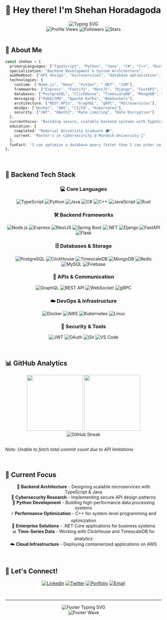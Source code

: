 # 👋 Hey there! I'm **Shehan Horadagoda** 

<div align="center">
  <img src="https://readme-typing-svg.demolab.com?font=Fira+Code&weight=600&size=28&duration=3000&pause=1000&color=00D9FF&center=true&vCenter=true&width=600&lines=Backend+Developer+%F0%9F%9A%80;TypeScript+%26+Python+Expert+%F0%9F%90%8D;Cybersecurity+Enthusiast+%F0%9F%94%92;System+Architecture+Specialist+%F0%9F%8F%97%EF%B8%8F" alt="Typing SVG" />
</div>

<div align="center">
  <img src="https://komarev.com/ghpvc/?username=Neo87z&style=for-the-badge&color=00d9ff&labelColor=1a1a1a" alt="Profile Views" />
  <img src="https://img.shields.io/github/followers/Neo87z?style=for-the-badge&color=00d9ff&labelColor=1a1a1a" alt="Followers" />
  <img src="https://img.shields.io/github/stars/Neo87z?style=for-the-badge&color=00d9ff&labelColor=1a1a1a" alt="Stars" />
</div>

<br>

## 🎯 About Me

```typescript
const shehan = {
  primaryLanguages: ["TypeScript", "Python", "Java", "C#", "C++", "Rust", "JavaScript"],
  specialization: "Backend Development & System Architecture",
  askMeAbout: ["API design", "microservices", "database optimization", "cybersecurity"],
  technologies: {
    runtime: ["Node.js", "Deno", "Python", ".NET", "JVM"],
    frameworks: ["Express", "Fastify", "NestJS", "Django", "FastAPI", "Flask", "Spring Boot", "ASP.NET Core"],
    databases: ["PostgreSQL", "ClickHouse", "TimescaleDB", "MongoDB", "Redis", "MySQL", "Firebase"],
    messaging: ["RabbitMQ", "Apache Kafka", "WebSockets"],
    architecture: ["REST APIs", "GraphQL", "gRPC", "Microservices"],
    devOps: ["Docker", "AWS", "CI/CD", "Kubernetes"],
    security: ["JWT", "OAuth2", "Rate Limiting", "Data Encryption"]
  },
  currentFocus: "Building secure, scalable backend systems with TypeScript & Java",
  education: {
    completed: "Memorial University Graduate 🎓",
    current: "Master's in Cybersecurity @ Murdoch University 🔐"
  },
  funFact: "I can optimize a database query faster than I can order coffee ☕"
};
```

<br>

## 🚀 Backend Tech Stack

<div align="center">

### 💻 Core Languages
![TypeScript](https://img.shields.io/badge/TypeScript-007ACC?style=for-the-badge&logo=typescript&logoColor=white)
![Python](https://img.shields.io/badge/Python-3776AB?style=for-the-badge&logo=python&logoColor=white)
![Java](https://img.shields.io/badge/Java-ED8B00?style=for-the-badge&logo=openjdk&logoColor=white)
![C#](https://img.shields.io/badge/C%23-239120?style=for-the-badge&logo=c-sharp&logoColor=white)
![C++](https://img.shields.io/badge/C++-00599C?style=for-the-badge&logo=c%2B%2B&logoColor=white)
![JavaScript](https://img.shields.io/badge/JavaScript-323330?style=for-the-badge&logo=javascript&logoColor=F7DF1E)
![Rust](https://img.shields.io/badge/Rust-000000?style=for-the-badge&logo=rust&logoColor=white)

### 🛠️ Backend Frameworks
![Node.js](https://img.shields.io/badge/Node.js-43853D?style=for-the-badge&logo=node.js&logoColor=white)
![Express](https://img.shields.io/badge/Express.js-404D59?style=for-the-badge&logo=express&logoColor=white)
![NestJS](https://img.shields.io/badge/NestJS-E0234E?style=for-the-badge&logo=nestjs&logoColor=white)
![Spring Boot](https://img.shields.io/badge/Spring_Boot-6DB33F?style=for-the-badge&logo=spring-boot&logoColor=white)
![.NET](https://img.shields.io/badge/.NET-512BD4?style=for-the-badge&logo=dotnet&logoColor=white)
![Django](https://img.shields.io/badge/Django-092E20?style=for-the-badge&logo=django&logoColor=white)
![FastAPI](https://img.shields.io/badge/FastAPI-005571?style=for-the-badge&logo=fastapi&logoColor=white)
![Flask](https://img.shields.io/badge/Flask-000000?style=for-the-badge&logo=flask&logoColor=white)

### 🗄️ Databases & Storage
![PostgreSQL](https://img.shields.io/badge/PostgreSQL-316192?style=for-the-badge&logo=postgresql&logoColor=white)
![ClickHouse](https://img.shields.io/badge/ClickHouse-FFCC01?style=for-the-badge&logo=clickhouse&logoColor=white)
![TimescaleDB](https://img.shields.io/badge/TimescaleDB-FDB515?style=for-the-badge&logo=timescale&logoColor=white)
![MongoDB](https://img.shields.io/badge/MongoDB-4EA94B?style=for-the-badge&logo=mongodb&logoColor=white)
![Redis](https://img.shields.io/badge/Redis-DC382D?style=for-the-badge&logo=redis&logoColor=white)
![MySQL](https://img.shields.io/badge/MySQL-005C84?style=for-the-badge&logo=mysql&logoColor=white)
![Firebase](https://img.shields.io/badge/Firebase-FFCA28?style=for-the-badge&logo=firebase&logoColor=black)

### 📡 APIs & Communication
![GraphQL](https://img.shields.io/badge/GraphQL-E10098?style=for-the-badge&logo=graphql&logoColor=white)
![REST API](https://img.shields.io/badge/REST-02569B?style=for-the-badge&logo=rest&logoColor=white)
![WebSocket](https://img.shields.io/badge/WebSocket-000000?style=for-the-badge&logo=websocket&logoColor=white)
![gRPC](https://img.shields.io/badge/gRPC-4285F4?style=for-the-badge&logo=grpc&logoColor=white)

### ☁️ DevOps & Infrastructure
![Docker](https://img.shields.io/badge/Docker-2496ED?style=for-the-badge&logo=docker&logoColor=white)
![AWS](https://img.shields.io/badge/AWS-232F3E?style=for-the-badge&logo=amazon-aws&logoColor=white)
![Kubernetes](https://img.shields.io/badge/Kubernetes-326CE5?style=for-the-badge&logo=kubernetes&logoColor=white)
![Linux](https://img.shields.io/badge/Linux-FCC624?style=for-the-badge&logo=linux&logoColor=black)

### 🔐 Security & Tools
![JWT](https://img.shields.io/badge/JWT-000000?style=for-the-badge&logo=jsonwebtokens&logoColor=white)
![OAuth](https://img.shields.io/badge/OAuth-4285F4?style=for-the-badge&logo=oauth&logoColor=white)
![Git](https://img.shields.io/badge/Git-F05032?style=for-the-badge&logo=git&logoColor=white)
![VS Code](https://img.shields.io/badge/VS_Code-0078D4?style=for-the-badge&logo=visual%20studio%20code&logoColor=white)

</div>

<br>

## 📊 GitHub Analytics

<div align="center">
  <img height="180em" src="https://github-readme-stats.vercel.app/api?username=Neo87z&show_icons=true&theme=tokyonight&hide_border=true&bg_color=0d1117"/>
  <img height="180em" src="https://github-readme-stats.vercel.app/api/top-langs/?username=Neo87z&layout=compact&langs_count=8&theme=tokyonight&hide_border=true&bg_color=0d1117"/>
</div>

<div align="center">
  <img src="https://github-readme-streak-stats.herokuapp.com/?user=Neo87z&theme=tokyonight&hide_border=true&background=0d1117" alt="GitHub Streak" />
</div>

<br>

*Note: Unable to fetch total commit count due to API limitations*

<br>

## 🎯 Current Focus

<div align="center">

🚀 **Backend Architecture** - Designing scalable microservices with TypeScript & Java  
🔐 **Cybersecurity Research** - Implementing secure API design patterns  
🐍 **Python Development** - Building high-performance data processing systems  
⚡ **Performance Optimization** - C++ for system-level programming and optimization  
🏢 **Enterprise Solutions** - .NET Core applications for business systems  
📊 **Time-Series Data** - Working with ClickHouse and TimescaleDB for analytics  
☁️ **Cloud Infrastructure** - Deploying containerized applications on AWS  

</div>

<br>

## 🤝 Let's Connect!

<div align="center">
  
[![LinkedIn](https://img.shields.io/badge/LinkedIn-0077B5?style=for-the-badge&logo=linkedin&logoColor=white)](https://linkedin.com/in/shehan-horadagoda)
[![Twitter](https://img.shields.io/badge/Twitter-1DA1F2?style=for-the-badge&logo=twitter&logoColor=white)](https://twitter.com/Neo87z)
[![Portfolio](https://img.shields.io/badge/Portfolio-FF5722?style=for-the-badge&logo=todoist&logoColor=white)](https://your-portfolio.com)
[![Email](https://img.shields.io/badge/Email-D14836?style=for-the-badge&logo=gmail&logoColor=white)](mailto:your.email@example.com)

</div>

<br>

---

<div align="center">
  <img src="https://readme-typing-svg.demolab.com?font=Fira+Code&weight=400&size=18&duration=4000&pause=2000&color=00D9FF&center=true&vCenter=true&width=600&lines=Thanks+for+visiting+my+profile!+%F0%9F%91%8B;Let's+build+robust+backend+systems+together!+%F0%9F%9A%80;Always+open+to+discussing+system+architecture+%F0%9F%8F%97%EF%B8%8F" alt="Footer Typing SVG" />
</div>

<div align="center">
  <img src="https://capsule-render.vercel.app/api?type=waving&color=00d9ff&height=120&section=footer&animation=fadeIn" alt="Footer Wave" />
</div>
